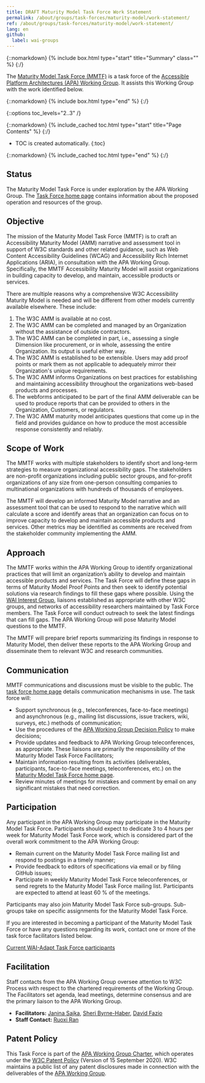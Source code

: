 ```yaml
---
title: DRAFT Maturity Model Task Force Work Statement
permalink: /about/groups/task-forces/maturity-model/work-statement/
ref: /about/groups/task-forces/maturity-model/work-statement/
lang: en
github:
  label: wai-groups
---
```


{::nomarkdown}
{% include box.html type="start" title="Summary" class="" %}
{:/}

The [Maturity Model Task Force (MMTF)](/about/groups/task-forces/maturity-model/) is a task force of the [Accessible Platform Architectures (APA) Working Group](/about/groups/apawg/). It assists this Working Group with the work identified below.

{::nomarkdown}
{% include box.html type="end" %}
{:/}

{::options toc_levels="2..3" /}

{::nomarkdown}
{% include_cached toc.html type="start" title="Page Contents" %}
{:/}

-   TOC is created automatically.
{:toc}

{::nomarkdown}
{% include_cached toc.html type="end" %}
{:/}

## Status

The Maturity Model Task Force is under exploration by the APA Working Group. The [Task Force home page](/about/groups/task-forces/maturity-model/) contains information about the proposed operation and resources of the group.

## Objective

The mission of the Maturity Model Task Force (MMTF) is to craft an Accessibility Maturity Model (AMM) narrative and assessment tool in support of W3C standards and other related guidance, such as Web Content Accessibility Guidelines (WCAG) and Accessibility Rich Internet Applications (ARIA), in consultation with the APA Working Group. Specifically, the MMTF Accessibility Maturity Model will assist organizations in building capacity to develop, and maintain, accessible products or services.

There are multiple reasons why a comprehensive W3C Accessibility Maturity Model is needed and will be different from other models currently available elsewhere. These include:

1. The W3C AMM is available at no cost.
2. The W3C AMM can be completed and managed by an Organization without the assistance of outside contractors.
3. The W3C AMM can be completed in part, i.e., assessing a single Dimension like procurement, or in whole, assessing the entire Organization. Its output is useful either way.
4. The W3C AMM is established to be extensible. Users may add proof points or mark them as not applicable to adequately mirror their Organization's unique requirements.
5. The W3C AMM informs Organizations on best practices for establishing and maintaining accessibility throughout the organizations web-based products and processes.
6. The webforms anticipated to be part of the final AMM deliverable can be used to produce reports that can be provided to others in the Organization, Customers, or regulators.
7. The W3C AMM maturity model anticipates questions that come up in the field and provides guidance on how to produce the most accessible response consistently and reliably.

## Scope of Work

The MMTF works with multiple stakeholders to identify short and long-term strategies to measure organizational accessibility gaps. The stakeholders are non-profit organizations including public sector groups, and for-profit organizations of any size from one-person consulting companies to multinational organizations with hundreds of thousands of employees.

The MMTF will develop an informed Maturity Model narrative and an assessment tool that can be used to respond to the narrative which will calculate a score and identify areas that an organization can focus on to improve capacity to develop and maintain accessible products and services. Other metrics may be identified as comments are received from the stakeholder community implementing the AMM.

## Approach

The MMTF works within the APA Working Group to identify organizational practices that will limit an organization’s ability to develop and maintain accessible products and services. The Task Force will define these gaps in terms of Maturity Model Proof Points and then seek to identify potential solutions via research findings to fill these gaps where possible. Using the [WAI Interest Group](/about/groups/waiig/), liaisons established as appropriate with other W3C groups, and networks of accessibility researchers maintained by Task Force members. The Task Force will conduct outreach to seek the latest findings that can fill gaps. The APA Working Group will pose Maturity Model questions to the MMTF.

The MMTF will prepare brief reports summarizing its findings in response to Maturity Model, then deliver these reports to the APA Working Group and disseminate them to relevant W3C and research communities.

## Communication

MMTF communications and discussions must be visible to the public. The [task force home page](/about/groups/task-forces/maturity-model/) details communication mechanisms in use. The task force will:

- Support synchronous (e.g., teleconferences, face-to-face meetings) and asynchronous (e.g., mailing list discussions, issue trackers, wiki, surveys, etc.) methods of communication;
- Use the procedures of the [APA Working Group Decision Policy](/about/groups/apawg/decision-policy/) to make decisions;
- Provide updates and feedback to APA Working Group teleconferences, as appropriate. These liaisons are primarily the responsibility of the Maturity Model Task Force Facilitators;
- Maintain information resulting from its activities (deliverables, participants, face-to-face meetings, teleconferences, etc.) on the [Maturity Model Task Force home page](/about/groups/task-forces/maturity-model/).
- Review minutes of meetings for mistakes and comment by email on any significant mistakes that need correction.

## Participation

Any participant in the APA Working Group may participate in the Maturity Model Task Force. Participants should expect to dedicate 3 to 4 hours per week for Maturity Model Task Force work, which is considered part of the overall work commitment to the APA Working Group:

- Remain current on the Maturity Model Task Force mailing list and respond to postings in a timely manner;
- Provide feedback to editors of specifications via email or by filing GitHub issues;
- Participate in weekly Maturity Model Task Force teleconferences, or send regrets to the Maturity Model Task Force mailing list. Participants are expected to attend at least 60 % of the meetings.

Participants may also join Maturity Model Task Force sub-groups. Sub-groups take on specific assignments for the Maturity Model Task Force.

If you are interested in becoming a participant of the Maturity Model Task Force or have any questions regarding its work, contact one or more of the task force facilitators listed below.

[Current WAI-Adapt Task Force participants](https://www.w3.org/groups/tf/maturity/participants)

## Facilitation

Staff contacts from the APA Working Group oversee attention to W3C Process with respect to the chartered requirements of the Working Group. The Facilitators set agenda, lead meetings, determine consensus and are the primary liaison to the APA Working Group.

- **Facilitators:** [Janina Sajka](mailto:janina@rednote.net), [Sheri Byrne-Haber](mailto:sbyrnehaber@vmware.com), [David Fazio](mailto:dfazio@helixopp.com)
- **Staff Contact:** [Ruoxi Ran](https://www.w3.org/People/roy/)

## Patent Policy

This Task Force is part of the [APA Working Group Charter](https://www.w3.org/WAI/APA/charter), which operates under the [W3C Patent Policy](https://www.w3.org/Consortium/Patent-Policy-20200915/) (Version of 15 September 2020). W3C maintains a public list of any patent disclosures made in connection with the deliverables of the [APA Working Group](https://www.w3.org/2004/01/pp-impl/83907/status).